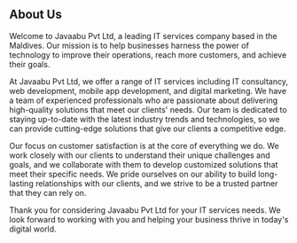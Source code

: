 ## About Us

Welcome to Javaabu Pvt Ltd, a leading IT services company based in the Maldives. Our mission is to help businesses harness the power of technology to improve their operations, reach more customers, and achieve their goals.

At Javaabu Pvt Ltd, we offer a range of IT services including IT consultancy, web development, mobile app development, and digital marketing. We have a team of experienced professionals who are passionate about delivering high-quality solutions that meet our clients' needs. Our team is dedicated to staying up-to-date with the latest industry trends and technologies, so we can provide cutting-edge solutions that give our clients a competitive edge.

Our focus on customer satisfaction is at the core of everything we do. We work closely with our clients to understand their unique challenges and goals, and we collaborate with them to develop customized solutions that meet their specific needs. We pride ourselves on our ability to build long-lasting relationships with our clients, and we strive to be a trusted partner that they can rely on.

Thank you for considering Javaabu Pvt Ltd for your IT services needs. We look forward to working with you and helping your business thrive in today's digital world.
